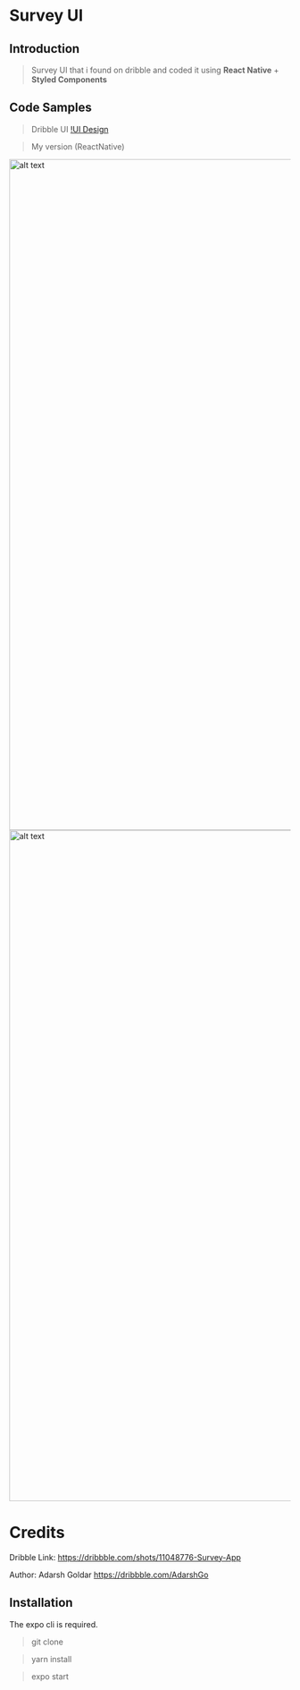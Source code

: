 # Survey UI

## Introduction

> Survey UI that i found on dribble and coded it using <strong>React Native</strong> + <strong>Styled Components</strong>

## Code Samples

> Dribble UI [!UI Design](https://cdn.dribbble.com/users/1720296/screenshots/11048776/media/57525c35107d4e42acf0c97cc13d5633.png)

> My version (ReactNative)

<p float="left">
<img src="https://imgur.com/CnncJqt.jpg" alt="alt text" width="600px" height="1200px">
<img src="https://imgur.com/wqCOUg5.jpg" alt="alt text" width="600px" height="1200px">
</p>


# Credits

Dribble Link: https://dribbble.com/shots/11048776-Survey-App

Author: Adarsh Goldar https://dribbble.com/AdarshGo





## Installation

The expo cli is required.

> git clone 

> yarn install 

> expo start
